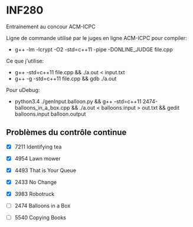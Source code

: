 # INF280
Entrainement au concour ACM-ICPC

Ligne de commande utilisé par le juges en ligne ACM-ICPC pour compiler:
* g++ -lm -lcrypt -O2 -std=c++11 -pipe -DONLINE_JUDGE file.cpp

Ce que j'utilise:
* g++ -std=c++11 file.cpp && ./a.out < input.txt
* g++ -g -std=c++11 file.cpp && gdb ./a.out

Pour uDebug:
* python3.4 ./genInput.balloon.py && g++ -std=c++11 2474-balloons_in_a_box.cpp && ./a.out < balloons.input > out.txt && gedit balloons.input balloon.output

## Problèmes du contrôle continue

- [X] 7211 Identifying tea
- [X] 4954 Lawn mower
- [X] 4493 That is Your Queue
- [X] 2433 No Change

- [X] 3983 Robotruck
- [ ] 2474 Balloons in a Box
- [ ] 5540 Copying Books
